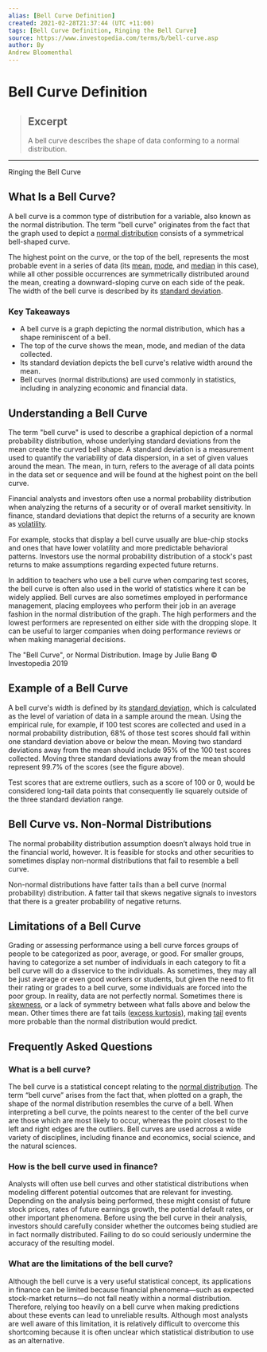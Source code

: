 ```yaml
---
alias: [Bell Curve Definition]
created: 2021-02-28T21:37:44 (UTC +11:00)
tags: [Bell Curve Definition, Ringing the Bell Curve]
source: https://www.investopedia.com/terms/b/bell-curve.asp
author: By
Andrew Bloomenthal
---
```


# Bell Curve Definition

> ## Excerpt
> A bell curve describes the shape of data conforming to a normal distribution.

---

Ringing the Bell Curve
## What Is a Bell Curve?

A bell curve is a common type of distribution for a variable, also known as the normal distribution. The term "bell curve" originates from the fact that the graph used to depict a [normal distribution](https://www.investopedia.com/terms/n/normaldistribution.asp) consists of a symmetrical bell-shaped curve.

The highest point on the curve, or the top of the bell, represents the most probable event in a series of data (its [mean](https://www.investopedia.com/terms/m/mean.asp), [mode](https://www.investopedia.com/terms/m/mode.asp), and [median](https://www.investopedia.com/terms/m/median.asp) in this case), while all other possible occurrences are symmetrically distributed around the mean, creating a downward-sloping curve on each side of the peak. The width of the bell curve is described by its [standard deviation](https://www.investopedia.com/terms/s/standarddeviation.asp).

### Key Takeaways

-   A bell curve is a graph depicting the normal distribution, which has a shape reminiscent of a bell.
-   The top of the curve shows the mean, mode, and median of the data collected. 
-   Its standard deviation depicts the bell curve's relative width around the mean.
-   Bell curves (normal distributions) are used commonly in statistics, including in analyzing economic and financial data.

## Understanding a Bell Curve

The term "bell curve" is used to describe a graphical depiction of a normal probability distribution, whose underlying standard deviations from the mean create the curved bell shape. A standard deviation is a measurement used to quantify the variability of data dispersion, in a set of given values around the mean. The mean, in turn, refers to the average of all data points in the data set or sequence and will be found at the highest point on the bell curve.

Financial analysts and investors often use a normal probability distribution when analyzing the returns of a security or of overall market sensitivity. In finance, standard deviations that depict the returns of a security are known as [volatility](https://www.investopedia.com/terms/v/volatility.asp). 

For example, stocks that display a bell curve usually are blue-chip stocks and ones that have lower volatility and more predictable behavioral patterns. Investors use the normal probability distribution of a stock's past returns to make assumptions regarding expected future returns.

In addition to teachers who use a bell curve when comparing test scores, the bell curve is often also used in the world of statistics where it can be widely applied. Bell curves are also sometimes employed in performance management, placing employees who perform their job in an average fashion in the normal distribution of the graph. The high performers and the lowest performers are represented on either side with the dropping slope. It can be useful to larger companies when doing performance reviews or when making managerial decisions. 

The "Bell Curve", or Normal Distribution. Image by Julie Bang © Investopedia 2019 

## Example of a Bell Curve

A bell curve's width is defined by its [standard deviation](https://www.investopedia.com/terms/s/standarddeviation.asp), which is calculated as the level of variation of data in a sample around the mean. Using the empirical rule, for example, if 100 test scores are collected and used in a normal probability distribution, 68% of those test scores should fall within one standard deviation above or below the mean. Moving two standard deviations away from the mean should include 95% of the 100 test scores collected. Moving three standard deviations away from the mean should represent 99.7% of the scores (see the figure above).

Test scores that are extreme outliers, such as a score of 100 or 0, would be considered long-tail data points that consequently lie squarely outside of the three standard deviation range.

## Bell Curve vs. Non-Normal Distributions

The normal probability distribution assumption doesn’t always hold true in the financial world, however. It is feasible for stocks and other securities to sometimes display non-normal distributions that fail to resemble a bell curve. 

Non-normal distributions have fatter tails than a bell curve (normal probability) distribution. A fatter tail that skews negative signals to investors that there is a greater probability of negative returns.

## Limitations of a Bell Curve 

Grading or assessing performance using a bell curve forces groups of people to be categorized as poor, average, or good. For smaller groups, having to categorize a set number of individuals in each category to fit a bell curve will do a disservice to the individuals. As sometimes, they may all be just average or even good workers or students, but given the need to fit their rating or grades to a bell curve, some individuals are forced into the poor group. In reality, data are not perfectly normal. Sometimes there is [skewness](https://www.investopedia.com/terms/s/skewness.asp), or a lack of symmetry between what falls above and below the mean. Other times there are fat tails ([excess kurtosis](https://www.investopedia.com/terms/e/excesskurtosis.asp)), making [tail](https://www.investopedia.com/terms/t/tailrisk.asp) events more probable than the normal distribution would predict.

## Frequently Asked Questions

### What is a bell curve?

The bell curve is a statistical concept relating to the [normal distribution](https://www.investopedia.com/terms/n/normaldistribution.asp). The term “bell curve” arises from the fact that, when plotted on a graph, the shape of the normal distribution resembles the curve of a bell. When interpreting a bell curve, the points nearest to the center of the bell curve are those which are most likely to occur, whereas the point closest to the left and right edges are the outliers. Bell curves are used across a wide variety of disciplines, including finance and economics, social science, and the natural sciences.

### How is the bell curve used in finance?

Analysts will often use bell curves and other statistical distributions when modeling different potential outcomes that are relevant for investing. Depending on the analysis being performed, these might consist of future stock prices, rates of future earnings growth, the potential default rates, or other important phenomena. Before using the bell curve in their analysis, investors should carefully consider whether the outcomes being studied are in fact normally distributed. Failing to do so could seriously undermine the accuracy of the resulting model.

### What are the limitations of the bell curve?

Although the bell curve is a very useful statistical concept, its applications in finance can be limited because financial phenomena—such as expected stock-market returns—do not fall neatly within a normal distribution. Therefore, relying too heavily on a bell curve when making predictions about these events can lead to unreliable results. Although most analysts are well aware of this limitation, it is relatively difficult to overcome this shortcoming because it is often unclear which statistical distribution to use as an alternative.
